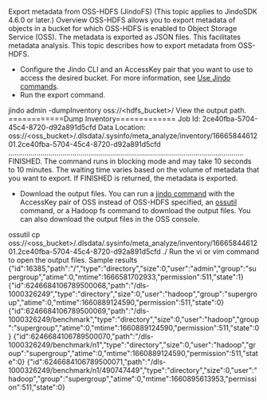 Export metadata from OSS-HDFS (JindoFS)
(This topic applies to JindoSDK 4.6.0 or later.)
Overview
OSS-HDFS allows you to export metadata of objects in a bucket for which OSS-HDFS is enabled to Object Storage Service (OSS). The metadata is exported as JSON files. This facilitates metadata analysis. This topic describes how to export metadata from OSS-HDFS.

- Configure the Jindo CLI and an AccessKey pair that you want to use to access the desired bucket. For more information, see [Use Jindo commands](https://github.com/aliyun/alibabacloud-jindodata/blob/master/docs/user/4.x/4.6.x/4.6.12/jindofs/jindo_util_intro.md).
- Run the export command.

jindo admin -dumpInventory oss://<hdfs_bucket>/
View the output path.
============Dump Inventory=============
Job Id: 2ce40fba-5704-45c4-8720-d92a891d5cfd
Data Location: oss://<oss_bucket>/.dlsdata/.sysinfo/meta_analyze/inventory/1666584461201.2ce40fba-5704-45c4-8720-d92a891d5cfd
.....................................................................................................................
FINISHED.
The command runs in blocking mode and may take 10 seconds to 10 minutes. The waiting time varies based on the volume of metadata that you want to export. If FINISHED is returned, the metadata is exported. 

- Download the output files. You can run a [jindo command](https://github.com/aliyun/alibabacloud-jindodata/blob/master/docs/user/4.x/4.6.x/4.6.12/jindofs/jindo_util_intro.md) with the AccessKey pair of OSS instead of OSS-HDFS specified, an [ossutil](https://help.aliyun.com/document_detail/50452.html) command, or a Hadoop fs command to download the output files. You can also download the output files in the OSS console. 

ossutil cp oss://<oss_bucket>/.dlsdata/.sysinfo/meta_analyze/inventory/1666584461201.2ce40fba-5704-45c4-8720-d92a891d5cfd ./
Run the vi or vim command to open the output files. 
Sample results
{"id":16385,"path":"/","type":"directory","size":0,"user":"admin","group":"supergroup","atime":0,"mtime":1666581702933,"permission":511,"state":1}
{"id":6246684106789500068,"path":"/dls-1000326249","type":"directory","size":0,"user":"hadoop","group":"supergroup","atime":0,"mtime":1660889124590,"permission":511,"state":0}
{"id":6246684106789500069,"path":"/dls-1000326249/benchmark","type":"directory","size":0,"user":"hadoop","group":"supergroup","atime":0,"mtime":1660889124590,"permission":511,"state":0}
{"id":6246684106789500070,"path":"/dls-1000326249/benchmark/n1","type":"directory","size":0,"user":"hadoop","group":"supergroup","atime":0,"mtime":1660889124590,"permission":511,"state":0}
{"id":6246684106789500071,"path":"/dls-1000326249/benchmark/n1/490747449","type":"directory","size":0,"user":"hadoop","group":"supergroup","atime":0,"mtime":1660895613953,"permission":511,"state":0}

